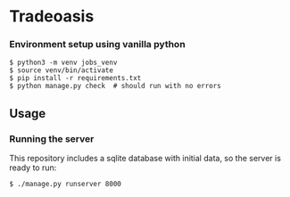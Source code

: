 # Tradeoasis

### Environment setup using vanilla python

```
$ python3 -m venv jobs_venv
$ source venv/bin/activate
$ pip install -r requirements.txt
$ python manage.py check  # should run with no errors
```

## Usage

### Running the server

This repository includes a sqlite database with initial data, so the server is ready to run:
```
$ ./manage.py runserver 8000
```
